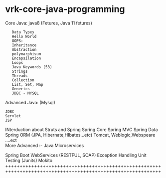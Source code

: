 # vrk-core-java-programming


Core Java: java8 (Fetures, Java 11 fetures)
         
       Data Types
       Hello World
       OOPS:
       Inheritance
       Abstraction
       polymarphisum
       Encapsilation
       Loops
       Java Keywords (53)
       Strings
       Threads
       Collection
       List, Set, Map
       Generics
       JDBC - MYSQL
 Advanced Java: (Mysql)

    JDBC   
    Servlet 
    JSP      
   INterduction about Struts and 
   Spring
    Spring Core
    Spring MVC
    Spring Data
    Spring ORM (JPA, Hibernate,HIbates...etc)
    Tomcat, Weblogic,Webspeare ....ect     
 More Advanced :- Java Microservices
   
   Spring Boot 
   WebServices (RESTFUL, SOAP)
   Exception Handling
   Unit Testing (Junits) Mokito 
++++++++++++++++++++++++++++++++++++++++++++++++++++++++++++++++++++++++++++++++++++++++++++++++++++++++++++
